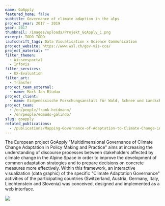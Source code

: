 ```yaml
---
name: GoApply
featured_home: false
subtitle: Governance of climate adaption in the alps
project_year: 2017 – 2019
year: 2017
thumbnail: /images/uploads/Projekt_GoApply_1.png
excerpt: TODO TODO
laufschrift_tags: Data Visualisation x Science Communication
project_website: https://www.wsl.ch/gov-vis-cca/
project_material: ""
filter_themen:
  - Wissensportal
  - InfoVis
filter_services:
  - UX-Evaluation
filter_art:
  - Transfer
project_team_external:
  - name: Mark-Jan Bludau
project_client:
  - name: Eidgenössische Forschungsanstalt für Wald, Schnee und Landschaft WSL
project_team:
  - /en/people/frank-heidmann/
  - /en/people/edmudo-galindo/
slug: goapply
related_publications:
  - /publications/Mapping-Governance-of-Adaptation-to-Climate-Change-in-Switzerland/
---
```

The European project GoApply "Multidimensional Governance of Climate Change Adaptation in Policy Making and Practice" aims at increasing the understanding of discourse processes between stakeholders affected by climate change in the Alpine Space in order to improve the development of common adaptation strategies and to prepare decisions on concrete measures more effectively. Within this framework, an interactive visualization (data graphic) of the specific "Climate Adaptation Governance" activities of the participating countries (Switzerland, Austria, Germany, Italy, Liechtenstein and Slovenia) was conceived, designed and implemented as a web interface.

![](/images/uploads/Projekt_GoApply_2.png)
